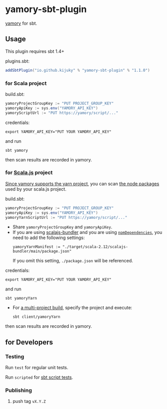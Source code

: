 # yamory-sbt-plugin

[yamory](https://yamory.io/) for sbt.

## Usage

This plugin requires sbt 1.4+

plugins.sbt:

```sbt
addSbtPlugin("io.github.kijuky" % "yamory-sbt-plugin" % "1.1.0")
```

### for Scala project

build.sbt:

```sbt
yamoryProjectGroupKey := "PUT PROJECT_GROUP_KEY"
yamoryApiKey := sys.env("YAMORY_API_KEY")
yamoryScriptUrl := "PUT https://yamory/script/..."
```

credentials:

```.envrc:shell
export YAMORY_API_KEY="PUT YOUR YAMORY_API_KEY"
```

and run

```shell
sbt yamory
```

then scan results are recorded in yamory.

### for [Scala.js](https://www.scala-js.org/) project

[Since yamory supports the yarn project](https://yamory.io/docs/command-scan-yarn/#gsc.tab=0),
you can scan [the node packages](https://www.npmjs.com/) used by your scala.js project.

build.sbt:

```sbt
yamoryProjectGroupKey := "PUT PROJECT_GROUP_KEY"
yamoryApiKey := sys.env("YAMORY_API_KEY")
yamoryYarnScriptUrl := "PUT https://yamory/script/..."
```

- Share `yamoryProjectGroupKey` and `yamoryApiKey`.
- If you are using [scalajs-bundler](https://github.com/scalacenter/scalajs-bundler)
  and you are using [`npmDependencies`](https://scalacenter.github.io/scalajs-bundler/reference.html#npm-dependencies),
  you need to add the following settings:
  ```
  yamoryYarnManifest := "./target/scala-2.12/scalajs-bundler/main/package.json"
  ```
  If you omit this setting, `./package.json` will be referenced.

credentials:

```.envrc:shell
export YAMORY_API_KEY="PUT YOUR YAMORY_API_KEY"
```

and run

```shell
sbt yamoryYarn
```

- For [a multi-project build](https://www.scala-sbt.org/1.x/docs/Multi-Project.html),
  specify the project and execute:
  ```
  sbt client/yamoryYarn
  ```


then scan results are recorded in yamory.

## for Developers

### Testing

Run `test` for regular unit tests.

Run `scripted` for [sbt script tests](http://www.scala-sbt.org/1.x/docs/Testing-sbt-plugins.html).

### Publishing

1. push tag `vX.Y.Z`
